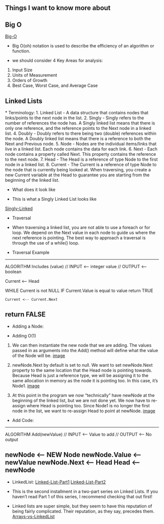 ## Things I want to know more about
<h2>Big O</h2>

[Big-O](https://codefellows.github.io/common_curriculum/data_structures_and_algorithms/Code_401/class-05/resources/big_oh.html)

- Big O(oh) notation is used to describe the efficiency of an algorithm or function.

* we should consider 4 Key Areas for analysis:
1. Input Size
2. Units of Measurement
3. Orders of Growth
4. Best Case, Worst Case, and Average Case
<h2>Linked Lists </h2>
* Terminology:
1. Linked List - A data structure that contains nodes that links/points to the next node in the list.
2. Singly - Singly refers to the number of references the node has. A Singly linked list means that there is only one reference, and the reference points to the Next node in a linked list.
4. Doubly - Doubly refers to there being two (double) references within the node. A Doubly linked list means that there is a reference to both the Next and Previous node.
5. Node - Nodes are the individual items/links that live in a linked list. Each node contains the data for each link.
6. Next - Each node contains a property called Next. This property contains the reference to the next node.
7. Head - The Head is a reference of type Node to the first node in a linked list.
8. Current - The Current is a reference of type Node to the node that is currently being looked at. When traversing, you create a new Current variable at the Head to guarantee you are starting from the beginning of the linked list.

* What does it look like
- This is what a Singly Linked List looks like

[Singly-Linked](https://codefellows.github.io/common_curriculum/data_structures_and_algorithms/Code_401/class-05/resources/images/LinkedList1.PNG)

* Traversal
- When traversing a linked list, you are not able to use a foreach or for loop. We depend on the Next value in each node to guide us where the next reference is pointing. The best way to approach a traversal is through the use of a while() loop.

* Traversal Example
--- 
ALGORITHM Includes (value)
 // INPUT <-- integer value
 // OUTPUT <-- boolean

  Current <-- Head

  WHILE Current is not NULL
    IF Current.Value is equal to value
      return TRUE

    Current <-- Current.Next

  return FALSE
---

* Adding a Node:

- Adding O(1)
1. We can then instantiate the new node that we are adding. The values passed in as arguments into the Add() method will define what the value of the Node will be. [image](https://codefellows.github.io/common_curriculum/data_structures_and_algorithms/Code_401/class-05/resources/images/LinkedList2.PNG)

2. newNode.Next by default is set to null. We want to set newNode.Next property to the same location that the Head node is pointing towards. Because Head is just a reference type, we will be assigning it to the same allocation in memory as the node it is pointing too. In this case, it’s Node1. [image](https://codefellows.github.io/common_curriculum/data_structures_and_algorithms/Code_401/class-05/resources/images/LinkedList3.PNG)

3. At this point in the program we now “technically” have newNode at the beginning of the linked list, but we are not done yet. We now have to re-assign where Head is pointing too. Since Node1 is no longer the first node in the list, we want to re-assign Head to point at newNode. [image](https://codefellows.github.io/common_curriculum/data_structures_and_algorithms/Code_401/class-05/resources/images/LinkedList4.PNG)

* Add Code:

---
 ALGORITHM Add(newValue)
 // INPUT <-- Value to add
 // OUTPUT <-- No output

  newNode <-- NEW Node
  newNode.Value <-- newValue
  newNode.Next <-- Head
  Head <-- newNode
---


* LinkedList:
[Linked-List-Part1](https://medium.com/basecs/whats-a-linked-list-anyway-part-1-d8b7e6508b9d)
[Linked-List-Part2](https://medium.com/basecs/whats-a-linked-list-anyway-part-2-131d96f71996)
- This is the second installment in a two-part series on Linked Lists. If you haven’t read Part 1 of this series, I recommend checking that out first!

- Linked lists are super simple, but they seem to have this reputation of being fairly complicated. Their reputation, as they say, precedes them.
[Arrays-vs-LinkedList](https://miro.medium.com/max/1400/1*cUehR5S18XSoVLaPNfNzlA.jpeg)

